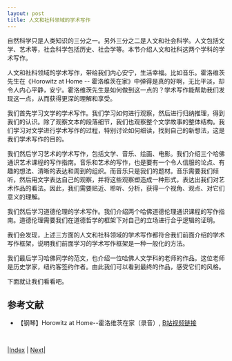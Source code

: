 ```yaml
---
layout: post
title: 人文和社科领域的学术写作
---
```


自然科学只是人类知识的三分之一。另外三分之二是人文和社会科学。人文包括文学、艺术等，社会科学包括历史、社会学等。本节介绍人文和社科这两个学科的学术写作。

人文和社科领域的学术写作，带给我们内心安宁，生活幸福。比如音乐。霍洛维茨先生在《Horowitz at Home -- 霍洛维茨在家》中弹得是真的好啊，无比平淡，却令人内心平静，安宁。霍洛维茨先生是如何做到这一点的？学术写作能帮助我们发现这一点，从而获得更深的理解和享受。

我们首先学习文学的学术写作。我们学习如何进行观察，然后进行归纳推理，得到我们的认识。除了观察文本的段落细节，我们也观察整个文学故事的整体结构。我们学习对文学进行学术写作的过程，特别讨论如何细读，找到自己的新想法，这是我们学术写作的目的。

我们然后学习艺术的学术写作，包括文学、音乐、绘画、电影。我们介绍三个哈佛通识艺术课程的写作指南。音乐和艺术的写作，也是要有一个令人信服的论点、有趣的想法、清晰的表达和周到的组织。而音乐只是我们的题材。音乐需要我们倾听，然后用文字表达自己的观察，并将这些观察塑造成一种形式，表达出我们对艺术作品的看法。因此，我们需要贴近、聆听、分析，获得一个视角、观点、对它们意义的理解。

我们然后学习道德伦理的学术写作。我们介绍两个哈佛道德伦理通识课程的写作指南。道德伦理需要我们在道德哲学的框架下对自己的立场进行合乎逻辑的证明。

我们会发现，上述三方面的人文和社科领域的学术写作都符合我们前面介绍的学术写作框架，说明我们前面学习的学术写作框架是一种一般化的方法。

我们最后学习哈佛同学的范文，也介绍一位哈佛人文学科的老师的作品。这位老师是历史学家，纽约客签约作者。由此我们可以看到最终的作品，感受它们的风格。

下面就让我们看看吧。

## 参考文献

- 【钢琴】Horowitz at Home--霍洛维茨在家（录音）, [B站视频链接](https://www.bilibili.com/video/BV1Ws411e7Eg)

<br/>

|[Index](../) | [Next](1-0-literal)|
